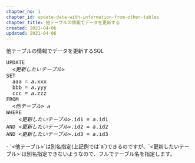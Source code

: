 ```yaml
---
chapter_no: 1
chapter_id: update-data-with-information-from-other-tables
chapter_title: 他テーブルの情報でデータを更新する
created: 2021-04-06
updated: 2021-04-06
---
```

<div class="code-box">
<div class="title">他テーブルの情報でデータを更新するSQL</div>
<pre>
UPDATE
  <em>&lt;更新したいテーブル&gt;</em>
SET
  aaa = <em class="blue">a</em>.xxx
  bbb = <em class="blue">a</em>.yyy
  ccc = <em class="blue">a</em>.zzz
FROM
  <em class="blue">&lt;他テーブル&gt; a</em>
WHERE
    <em>&lt;更新したいテーブル&gt;</em>.id1 = <em class="blue">a</em>.id1
AND <em>&lt;更新したいテーブル&gt;</em>.id2 = <em class="blue">a</em>.id2
AND <em>&lt;更新したいテーブル&gt;</em>.id3 = <em class="blue">a</em>.id3
</pre>
</div>
- `<他テーブル>`は別名指定(上記例では`a`)できるのですが、`<更新したいテーブル>`は別名指定できないようなので、フルでテーブル名を指定します。
